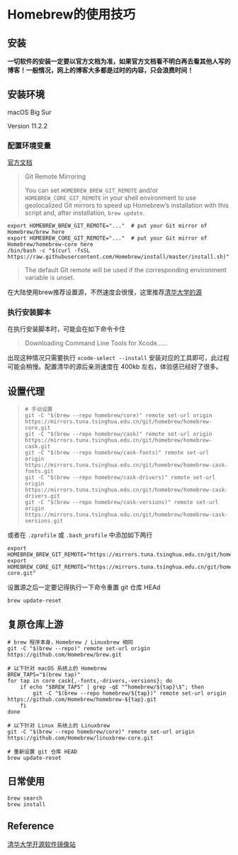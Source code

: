 # Homebrew的使用技巧

## 安装

**一切软件的安装一定要以官方文档为准，如果官方文档看不明白再去看其他人写的博客！一般情况，网上的博客大多都是过时的内容，只会浪费时间！**

## 安装环境

macOS Big Sur

Version 11.2.2

### 配置环境变量

[官方文档](https://docs.brew.sh/Installation)

>  Git Remote Mirroring
>
> You can set `HOMEBREW_BREW_GIT_REMOTE` and/or `HOMEBREW_CORE_GIT_REMOTE` in your shell environment to use geolocalized Git mirrors to speed up Homebrew’s installation with this script and, after installation, `brew update`.

```shell
export HOMEBREW_BREW_GIT_REMOTE="..."  # put your Git mirror of Homebrew/brew here
export HOMEBREW_CORE_GIT_REMOTE="..."  # put your Git mirror of Homebrew/homebrew-core here
/bin/bash -c "$(curl -fsSL https://raw.githubusercontent.com/Homebrew/install/master/install.sh)"
```

> The default Git remote will be used if the corresponding environment variable is unset.

在大陆使用brew推荐设置源，不然速度会很慢，这里推荐[清华大学的源](https://mirrors.tuna.tsinghua.edu.cn/help/homebrew/)

### 执行安装脚本

在执行安装脚本时，可能会在如下命令卡住

> Downloading Command Line Tools for Xcode……

出现这种情况只需要执行 `xcode-select --install` 安装对应的工具即可，此过程可能会稍慢。配置清华的源后亲测速度在 400kb 左右，体验感已经好了很多。

## 设置代理

> ```shell
> # 手动设置
> git -C "$(brew --repo homebrew/core)" remote set-url origin https://mirrors.tuna.tsinghua.edu.cn/git/homebrew/homebrew-core.git
> git -C "$(brew --repo homebrew/cask)" remote set-url origin https://mirrors.tuna.tsinghua.edu.cn/git/homebrew/homebrew-cask.git
> git -C "$(brew --repo homebrew/cask-fonts)" remote set-url origin https://mirrors.tuna.tsinghua.edu.cn/git/homebrew/homebrew-cask-fonts.git
> git -C "$(brew --repo homebrew/cask-drivers)" remote set-url origin https://mirrors.tuna.tsinghua.edu.cn/git/homebrew/homebrew-cask-drivers.git
> git -C "$(brew --repo homebrew/cask-versions)" remote set-url origin https://mirrors.tuna.tsinghua.edu.cn/git/homebrew/homebrew-cask-versions.git
> ```

或者在 `.zprofile` 或 `.bash_profile` 中添加如下两行

```shell
export HOMEBREW_BREW_GIT_REMOTE="https://mirrors.tuna.tsinghua.edu.cn/git/homebrew/brew.git"
export HOMEBREW_CORE_GIT_REMOTE="https://mirrors.tuna.tsinghua.edu.cn/git/homebrew/homebrew-core.git"
```

设置源之后一定要记得执行一下命令重置 git 仓库 HEAd

```shell
brew update-reset
```

## 复原仓库上游

```shell
# brew 程序本身，Homebrew / Linuxbrew 相同
git -C "$(brew --repo)" remote set-url origin https://github.com/Homebrew/brew.git

# 以下针对 macOS 系统上的 Homebrew
BREW_TAPS="$(brew tap)"
for tap in core cask{,-fonts,-drivers,-versions}; do
    if echo "$BREW_TAPS" | grep -qE "^homebrew/${tap}\$"; then
        git -C "$(brew --repo homebrew/${tap})" remote set-url origin https://github.com/Homebrew/homebrew-${tap}.git
    fi
done

# 以下针对 Linux 系统上的 Linuxbrew
git -C "$(brew --repo homebrew/core)" remote set-url origin https://github.com/Homebrew/linuxbrew-core.git

# 重新设置 git 仓库 HEAD
brew update-reset
```



## 日常使用

```shell
brew search 
brew install
```

 

## Reference

[ 清华大学开源软件镜像站](https://mirrors.tuna.tsinghua.edu.cn/)

